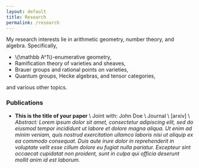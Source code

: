 ```yaml
---
layout: default
title: Research
permalink: /research
---
```


My research interests lie in arithmetic geometry, number theory, and algebra. Specifically,

- \\(\mathbb A^1\\)-enumerative geometry,
- Ramification theory of varieties and sheaves,
- Brauer groups and rational points on varieties,
- Quantum groups, Hecke algebras, and tensor categories, 
<!--- - Categorification and higher representation theory - Iwasawa theory, \\(p\\)-adic \\(L\\)-functions, and Euler systems, -->

and various other topics. 

### Publications
- **This is the title of your paper** \\
Joint with: John Doe  \\
Journal \\
[arxiv] \\
*Abstract: Lorem ipsum dolor sit amet, consectetur adipiscing elit, sed do eiusmod tempor incididunt ut labore et dolore magna aliqua. Ut enim ad minim veniam, quis nostrud exercitation ullamco laboris nisi ut aliquip ex ea commodo consequat. Duis aute irure dolor in reprehenderit in voluptate velit esse cillum dolore eu fugiat nulla pariatur. Excepteur sint occaecat cupidatat non proident, sunt in culpa qui officia deserunt mollit anim id est laborum.*
